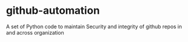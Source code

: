 # github-automation
A set of Python code to maintain Security and integrity of github repos in and across organization 
